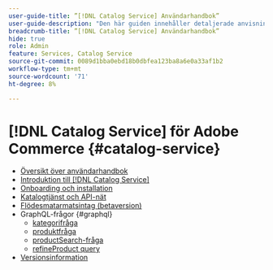 ```yaml
---
user-guide-title: ”[!DNL Catalog Service] Användarhandbok”
user-guide-description: "Den här guiden innehåller detaljerade anvisningar om hur du använder [!DNL Catalog Service] för Adobe Commerce."
breadcrumb-title: ”[!DNL Catalog Service] Användarhandbok”
hide: true
role: Admin
feature: Services, Catalog Service
source-git-commit: 0089d1bba0ebd18b0dbfea123ba8a6e0a33af1b2
workflow-type: tm+mt
source-wordcount: '71'
ht-degree: 8%

---
```


# [!DNL Catalog Service] för Adobe Commerce {#catalog-service}

- [Översikt över användarhandbok](guide-overview.md)
- [Introduktion till [!DNL Catalog Service]](overview.md)
- [Onboarding och installation](installation.md)
- [Katalogtjänst och API-nät](mesh.md)
- [Flödesmatarmatsintag (betaversion)](feed-ingestion.md)
- GraphQL-frågor {#graphql}
   - [kategorifråga](https://developer.adobe.com/commerce/services/graphql/catalog-service/categories/)
   - [produktfråga](https://developer.adobe.com/commerce/services/graphql/catalog-service/products/)
   - [productSearch-fråga](https://developer.adobe.com/commerce/services/graphql/catalog-service/product-search/)
   - [refineProduct query](https://developer.adobe.com/commerce/services/graphql/catalog-service/refine-product/)
- [Versionsinformation](release-notes.md)
